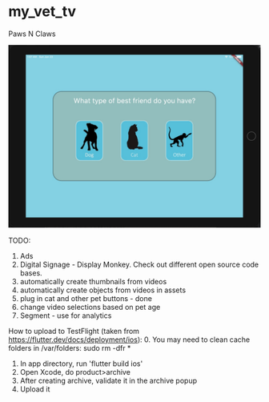 # my_vet_tv

Paws N Claws

![alt text](https://github.com/bminton3/Paws-N-Claws/blob/master/assets/pawsNClawsFirst.jpg)

TODO:
1. Ads
2. Digital Signage - Display Monkey. Check out different open source code bases.
2. automatically create thumbnails from videos
3. automatically create objects from videos in assets
4. plug in cat and other pet buttons - done
5. change video selections based on pet age
6. Segment - use for analytics

How to upload to TestFlight (taken from https://flutter.dev/docs/deployment/ios):
0. You may need to clean cache folders in /var/folders: sudo rm -dfr *
1. In app directory, run 'flutter build ios'
2. Open Xcode, do product>archive
3. After creating archive, validate it in the archive popup
4. Upload it
